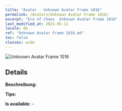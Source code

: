 ```yaml
---
title: "Avatar - Unknown Avatar Frame 1016"
permalink: /Avatars/Unknown Avatar Frame 1016/
excerpt: "Era of Chaos  Unknown Avatar Frame 1016"
last_modified_at: 2021-05-11
locale: de
ref: "Unknown Avatar Frame 1016.md"
toc: false
classes: wide
---
```

 ![Unknown Avatar Frame 1016](/images/a/avatarFrame_16.png)

## Details

 **Beschreibung:**  

 **Tips:**  

 **Is available:**  - 

